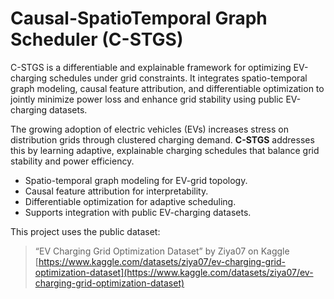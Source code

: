 # Causal-SpatioTemporal Graph Scheduler (C-STGS)

C-STGS is a differentiable and explainable framework for optimizing EV-charging schedules under grid constraints. It integrates spatio-temporal graph modeling, causal feature attribution, and differentiable optimization to jointly minimize power loss and enhance grid stability using public EV-charging datasets.

The growing adoption of electric vehicles (EVs) increases stress on distribution grids through clustered charging demand. **C-STGS** addresses this by learning adaptive, explainable charging schedules that balance grid stability and power efficiency.

- Spatio-temporal graph modeling for EV-grid topology.
- Causal feature attribution for interpretability.
- Differentiable optimization for adaptive scheduling.
- Supports integration with public EV-charging datasets.

This project uses the public dataset:
> “EV Charging Grid Optimization Dataset” by Ziya07 on Kaggle  
> [https://www.kaggle.com/datasets/ziya07/ev-charging-grid-optimization-dataset](https://www.kaggle.com/datasets/ziya07/ev-charging-grid-optimization-dataset)

